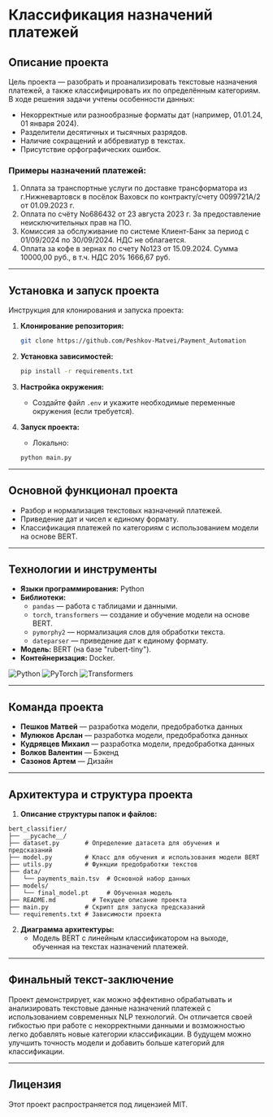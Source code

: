 # Классификация назначений платежей

## Описание проекта

Цель проекта — разобрать и проанализировать текстовые назначения платежей, а также классифицировать их по определённым категориям. В ходе решения задачи учтены особенности данных:
- Некорректные или разнообразные форматы дат (например, 01.01.24, 01 января 2024).
- Разделители десятичных и тысячных разрядов.
- Наличие сокращений и аббревиатур в текстах.
- Присутствие орфографических ошибок.

### Примеры назначений платежей:
1. Оплата за транспортные услуги по доставке трансформатора из г.Нижневартовск в посёлок Ваховск по контракту/счету 0099721A/2 от 01.09.2023 г.
2. Оплата по счёту No686432 от 23 августа 2023 г. За предоставление неисключительных прав на ПО.
3. Комиссия за обслуживание по системе Клиент-Банк за период с 01/09/2024 по 30/09/2024. НДС не облагается.
4. Оплата за кофе в зернах по счету No123 от 15.09.2024. Сумма 10000,00 руб., в т.ч. НДС 20% 1666,67 руб.

---

## Установка и запуск проекта

Инструкция для клонирования и запуска проекта:

1. **Клонирование репозитория:**
    ```bash
    git clone https://github.com/Peshkov-Matvei/Payment_Automation
    ```

2. **Установка зависимостей:**
    ```bash
    pip install -r requirements.txt
    ```

3. **Настройка окружения:**
    - Создайте файл `.env` и укажите необходимые переменные окружения (если требуется).

4. **Запуск проекта:**
    - Локально:
    ```bash
    python main.py
    ```

---

## Основной функционал проекта

- Разбор и нормализация текстовых назначений платежей.
- Приведение дат и чисел к единому формату.
- Классификация платежей по категориям с использованием модели на основе BERT.

---

## Технологии и инструменты

- **Языки программирования:** Python
- **Библиотеки:**
    - `pandas` — работа с таблицами и данными.
    - `torch`, `transformers` — создание и обучение модели на основе BERT.
    - `pymorphy2` — нормализация слов для обработки текста.
    - `dateparser` — приведение дат к единому формату.
- **Модель:** BERT (на базе "rubert-tiny").
- **Контейнеризация:** Docker.

![Python](https://img.shields.io/badge/python-3.9-blue)
![PyTorch](https://img.shields.io/badge/PyTorch-1.10-orange)
![Transformers](https://img.shields.io/badge/Transformers-4.15-green)

---

## Команда проекта

- **Пешков Матвей** — разработка модели, предобработка данных
- **Мулюков Арслан** — разработка модели, предобработка данных
- **Кудрявцев Михаил** — разработка модели, предобработка данных
- **Волков Валентин** — Бэкенд
- **Сазонов Артем** — Дизайн

---

## Архитектура и структура проекта

1. **Описание структуры папок и файлов:**

```plaintext
bert_classifier/
├── __pycache__/
├── dataset.py       # Определение датасета для обучения и предсказаний
├── model.py         # Класс для обучения и использования модели BERT
├── utils.py         # Функции предобработки текстов
├── data/
│   └── payments_main.tsv  # Основной набор данных
├── models/
│   └── final_model.pt     # Обученная модель
├── README.md          # Текущее описание проекта
├── main.py          # Скрипт для запуска предсказаний
└── requirements.txt # Зависимости проекта
```

2. **Диаграмма архитектуры:**
   - Модель BERT с линейным классификатором на выходе, обученная на текстах назначений платежей.

---


## Финальный текст-заключение

Проект демонстрирует, как можно эффективно обрабатывать и анализировать текстовые данные назначений платежей с использованием современных NLP технологий. Он отличается своей гибкостью при работе с некорректными данными и возможностью легко добавлять новые категории классификации. В будущем можно улучшить точность модели и добавить больше категорий для классификации.

---

## Лицензия

Этот проект распространяется под лицензией MIT.

